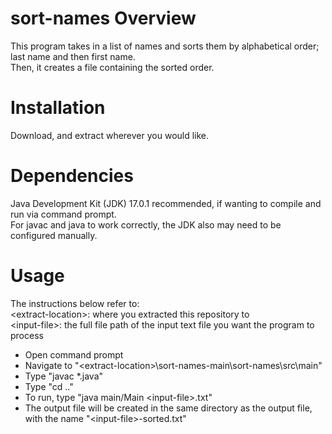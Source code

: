 # sort-names Overview

This program takes in a list of names and sorts them by alphabetical order; last name and then first name.  
Then, it creates a file containing the sorted order.  

# Installation

Download, and extract wherever you would like.  

# Dependencies

Java Development Kit (JDK) 17.0.1 recommended, if wanting to compile and run via command prompt.  
For javac and java to work correctly, the JDK also may need to be configured manually.  

# Usage

The instructions below refer to:  
\<extract-location>: where you extracted this repository to  
\<input-file>: the full file path of the input text file you want the program to process

- Open command prompt  
- Navigate to "\<extract-location>\sort-names-main\sort-names\src\main"  
- Type "javac *.java"  
- Type "cd .."  
- To run, type "java main/Main \<input-file>.txt"  
- The output file will be created in the same directory as the output file, with the name "\<input-file>-sorted.txt"  
